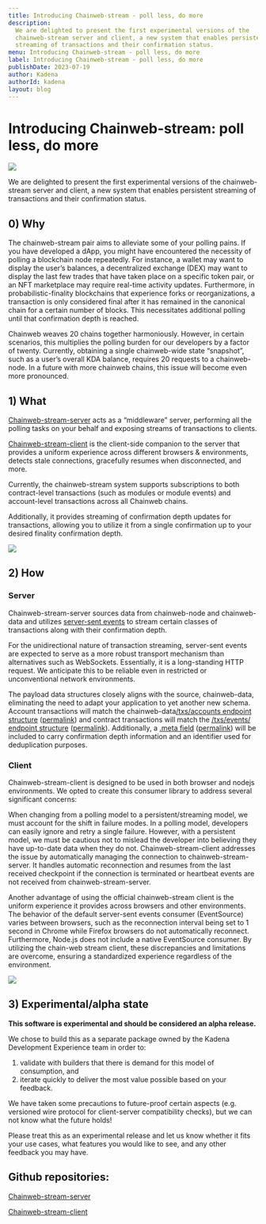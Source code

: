 ```yaml
---
title: Introducing Chainweb-stream - poll less, do more
description:
  We are delighted to present the first experimental versions of the
  chainweb-stream server and client, a new system that enables persistent
  streaming of transactions and their confirmation status.
menu: Introducing Chainweb-stream - poll less, do more
label: Introducing Chainweb-stream - poll less, do more
publishDate: 2023-07-19
author: Kadena
authorId: kadena
layout: blog
---
```


# Introducing Chainweb-stream: poll less, do more

![](/assets/blog/1_ITDZBMILfIYTkDa-djT-8g.webp)

We are delighted to present the first experimental versions of the
chainweb-stream server and client, a new system that enables persistent
streaming of transactions and their confirmation status.

## 0) Why

The chainweb-stream pair aims to alleviate some of your polling pains. If you
have developed a dApp, you might have encountered the necessity of polling a
blockchain node repeatedly. For instance, a wallet may want to display the
user’s balances, a decentralized exchange (DEX) may want to display the last few
trades that have taken place on a specific token pair, or an NFT marketplace may
require real-time activity updates. Furthermore, in probabilistic-finality
blockchains that experience forks or reorganizations, a transaction is only
considered final after it has remained in the canonical chain for a certain
number of blocks. This necessitates additional polling until that confirmation
depth is reached.

Chainweb weaves 20 chains together harmoniously. However, in certain scenarios,
this multiplies the polling burden for our developers by a factor of twenty.
Currently, obtaining a single chainweb-wide state “snapshot”, such as a user’s
overall KDA balance, requires 20 requests to a chainweb-node. In a future with
more chainweb chains, this issue will become even more pronounced.

## 1) What

[Chainweb-stream-server](https://github.com/kadena-io/chainweb-stream-server)
acts as a “middleware” server, performing all the polling tasks on your behalf
and exposing streams of transactions to clients.

[Chainweb-stream-client](https://github.com/kadena-community/kadena.js/tree/main/packages/libs/chainweb-stream-client)
is the client-side companion to the server that provides a uniform experience
across different browsers & environments, detects stale connections, gracefully
resumes when disconnected, and more.

Currently, the chainweb-stream system supports subscriptions to both
contract-level transactions (such as modules or module events) and account-level
transactions across all Chainweb chains.

Additionally, it provides streaming of confirmation depth updates for
transactions, allowing you to utilize it from a single confirmation up to your
desired finality confirmation depth.

![](/assets/blog/Yi8PIk.png)

## 2) How

### Server

Chainweb-stream-server sources data from chainweb-node and chainweb-data and
utilizes
[server-sent events](https://developer.mozilla.org/en-US/docs/Web/API/Server-sent_events)
to stream certain classes of transactions along with their confirmation depth.

For the unidirectional nature of transaction streaming, server-sent events are
expected to serve as a more robust transport mechanism than alternatives such as
WebSockets. Essentially, it is a long-standing HTTP request. We anticipate this
to be reliable even in restricted or unconventional network environments.

The payload data structures closely aligns with the source, chainweb-data,
eliminating the need to adapt your application to yet another new schema.
Account transactions will match the
chainweb-data[/txs/accounts endpoint structure](https://github.com/kadena-io/chainweb-api/blob/master/lib/ChainwebData/TransferDetail.hs#L14)
([permalink](https://github.com/kadena-io/chainweb-api/blob/b3e28d62c622ebda0d84e136ea6c995d5f97e46f/lib/ChainwebData/TransferDetail.hs#LL13C1-L13C1))
and contract transactions will match the
[/txs/events/ endpoint structure](https://github.com/kadena-io/chainweb-api/blob/master/lib/ChainwebData/EventDetail.hs#L11)
([permalink](https://github.com/kadena-io/chainweb-api/blob/b3e28d62c622ebda0d84e136ea6c995d5f97e46f/lib/ChainwebData/EventDetail.hs#L11)).
Additionally, a
[.meta field](https://github.com/kadena-io/chainweb-stream-server/blob/main/src/sse/types.ts#L25)
([permalink](https://github.com/kadena-io/chainweb-stream-server/blob/4afce23bf68f60fc0c32b6b357f0e51afb028986/src/sse/types.ts#L25))
will be included to carry confirmation depth information and an identifier used
for deduplication purposes.

### Client

Chainweb-stream-client is designed to be used in both browser and nodejs
environments. We opted to create this consumer library to address several
significant concerns:

When changing from a polling model to a persistent/streaming model, we must
account for the shift in failure modes. In a polling model, developers can
easily ignore and retry a single failure. However, with a persistent model, we
must be cautious not to mislead the developer into believing they have
up-to-date data when they do not. Chainweb-stream-client addresses the issue by
automatically managing the connection to chainweb-stream-server. It handles
automatic reconnection and resumes from the last received checkpoint if the
connection is terminated or heartbeat events are not received from
chainweb-stream-server.

Another advantage of using the official chainweb-stream client is the uniform
experience it provides across browsers and other environments. The behavior of
the default server-sent events consumer (EventSource) varies between browsers,
such as the reconnection interval being set to 1 second in Chrome while Firefox
browsers do not automatically reconnect. Furthermore, Node.js does not include a
native EventSource consumer. By utilizing the chain-web stream client, these
discrepancies and limitations are overcome, ensuring a standardized experience
regardless of the environment.

![](/assets/blog/0_pIPVC7rN1qo3PFdu.png)

## 3) Experimental/alpha state

**This software is experimental and should be considered an alpha release.**

We chose to build this as a separate package owned by the Kadena Development
Experience team in order to:

1. validate with builders that there is demand for this model of consumption,
   and
2. iterate quickly to deliver the most value possible based on your feedback.

We have taken some precautions to future-proof certain aspects (e.g. versioned
wire protocol for client-server compatibility checks), but we can not know what
the future holds!

Please treat this as an experimental release and let us know whether it fits
your use cases, what features you would like to see, and any other feedback you
may have.

## Github repositories:

[Chainweb-stream-server](https://github.com/kadena-io/chainweb-stream-server)

[Chainweb-stream-client](https://github.com/kadena-community/kadena.js/tree/main/packages/libs/chainweb-stream-client)
